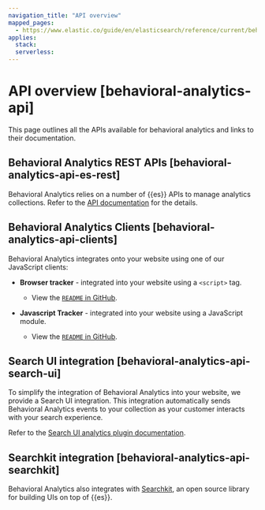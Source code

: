 ```yaml
---
navigation_title: "API overview"
mapped_pages:
  - https://www.elastic.co/guide/en/elasticsearch/reference/current/behavioral-analytics-api.html
applies:
  stack:
  serverless:
---
```




# API overview [behavioral-analytics-api]


This page outlines all the APIs available for behavioral analytics and links to their documentation.


## Behavioral Analytics REST APIs [behavioral-analytics-api-es-rest] 

Behavioral Analytics relies on a number of {{es}} APIs to manage analytics collections. Refer to the [API documentation](https://www.elastic.co/guide/en/elasticsearch/reference/current/behavioral-analytics-apis.html) for the details.


## Behavioral Analytics Clients [behavioral-analytics-api-clients] 

Behavioral Analytics integrates onto your website using one of our JavaScript clients:

* **Browser tracker** - integrated into your website using a `<script>` tag.

    * View the [`README` in GitHub](https://github.com/elastic/behavioral-analytics-tracker/tree/main/packages/browser-tracker).

* **Javascript Tracker** - integrated into your website using a JavaScript module.

    * View the [`README` in GitHub](https://github.com/elastic/behavioral-analytics-tracker/tree/main/packages/javascript-tracker).



## Search UI integration [behavioral-analytics-api-search-ui] 

To simplify the integration of Behavioral Analytics into your website, we provide a Search UI integration. This integration automatically sends Behavioral Analytics events to your collection as your customer interacts with your search experience.

Refer to the [Search UI analytics plugin documentation](https://docs.elastic.co/search-ui/api/core/plugins/analytics-plugin).


## Searchkit integration [behavioral-analytics-api-searchkit] 

Behavioral Analytics also integrates with [Searchkit](https://www.searchkit.co), an open source library for building UIs on top of {{es}}.

